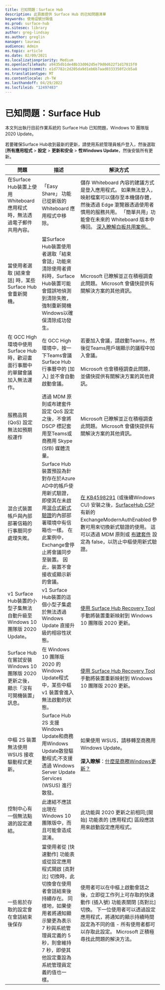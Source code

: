 ```yaml
---
title: 已知問題：Surface Hub
description: 此頁面提供 Surface Hub 的已知問題清單
keywords: 使用逗號分隔值
ms.prod: surface-hub
ms.sitesec: library
author: greg-lindsay
ms.author: greglin
manager: laurawi
audience: Admin
ms.topic: article
ms.date: 02/09/2021
ms.localizationpriority: Medium
ms.openlocfilehash: a9435db1de48b33d062d5e79d0d622f1d17815f0
ms.sourcegitcommit: e1d7782c2d205da9d1eb6b7aad0333350f2cb5a8
ms.translationtype: MT
ms.contentlocale: zh-TW
ms.lasthandoff: 04/29/2022
ms.locfileid: "12497483"
---
```

# <a name="known-issues-surface-hub"></a>已知問題：Surface Hub

本文列出執行目前作業系統的 Surface Hub 已知問題，Windows 10 團隊版 2020 Update。

若要確保Surface Hub收到最新的更新，請使用系統管理員帳戶登入，然後選取 [**所有應用程式**  >  **設定**  >  **更新和安全**  >  **性Windows Update**，然後安裝所有更新。

| 問題               | 描述           | 解決方式                 |
|---------------------|-----------------------|------------------------|
| 在Surface Hub裝置上使用 Whiteboard 應用程式時，無法透過電子郵件共用內容。 | 「Easy Share」 功能已從新版的 Whiteboard 應用程式中移除。 | 儲存 Whiteboard 內容的建議方式是登入應用程式。 如果無法登入，映射檔案可以儲存至本機儲存體，然後透過 Edge 瀏覽器透過使用者慣用的服務共用。 「簡單共用」功能會在未來的 Whiteboard 版本中傳回。 [深入瞭解白板共用案例。](https://support.microsoft.com/office/enable-microsoft-whiteboard-for-your-organization-1caaa2e2-5c18-4bdf-b878-2d98f1da4b24) |
| 當使用者選取 [結束會話] 時，某些 Surface Hub 會重新開機。  | 當Surface Hub裝置使用者選取「結束會話」功能來清除使用者資料時，Surface Hub裝置可能會錯誤地偵測到清除失敗，強制重新開機Windows以確保清除成功發生。  | Microsoft 已瞭解並正在積極調查此問題。  Microsoft 會儘快提供有關解決方案的其他資訊。|
| 在 GCC High 環境中使用 Surface Hub 時，歡迎畫面行事曆中的單鍵會議加入無法運作。 | 在 GCC High 環境中，按一下Teams會議Surface Hub行事曆中的 [加入] 並不會自動啟動會議。 | 若要加入會議，請啟動Teams，然後從Teams用戶端顯示的議程中加入會議。 <br></br>Microsoft 也會積極調查此問題，並儘快提供有關解決方案的其他資訊。 |
| 服務品質 (QoS) 設定無法如預期般運作 | 透過 MDM 原則或布建套件設定 QoS 設定之後，不會將 DSCP 標記套用至Teams或商務用 Skype (SfB) 媒體流量。 | Microsoft 已瞭解並正在積極調查此問題。  Microsoft 會儘快提供有關解決方案的其他資訊。 |
| 混合式裝置帳戶與內部部署信箱的行事曆同步處理失敗。 | Surface Hub裝置預設為針對存在於Azure AD中的帳戶使用新式驗證，即使其在未啟用[混合式新式驗證](/microsoft-365/enterprise/configure-exchange-server-for-hybrid-modern-authentication)的內部部署環境中有信箱也一樣。 在此案例中，Exchange會停止將會議同步至裝置。 因此，裝置不會接收或顯示新的會議。 | [在 KB4598291](https://support.microsoft.com/help/4598291) (或後續Windows CU) 安裝之後，[SurfaceHub CSP](/windows/client-management/mdm/surfacehub-csp)有新的 ExchangeModernAuthEnabled 參數可用來切換新式驗證的使用。 這可以透過 MDM 原則或 [布建套件](https://download.microsoft.com/download/8/3/F/83FD5089-D14E-42E3-AF7C-6FC36F80D347/ExchangeModernAuthDisabled.ppkg) 設定為 false，以防止中樞使用新式驗證。 |
| v1 Surface Hub裝置的小型子集無法自動升級至 Windows 10 團隊版 2020 Update。 | v1 Surface Hub裝置的這個小型子集處於無法透過 Windows Update 直接升級的相容性狀態。 | [使用 Surface Hub Recovery Tool](surface-hub-recovery-tool.md)手動將裝置重新映射到 Windows 10 團隊版 2020 更新。 |
| Surface Hub在嘗試安裝 Windows 10 團隊版 2020 更新之後，顯示「沒有可開機裝置」訊息。 | 在 Windows 10 團隊版 2020 的Windows Update程式中，某些中樞 v1 裝置會進入無法啟動的狀態。 | [使用 Surface Hub Recovery Tool](surface-hub-recovery-tool.md)手動將裝置重新映射到 Windows 10 團隊版 2020 更新。 |
| 中樞 2S 裝置無法使用 WSUS 接收驅動程式更新。 | Surface Hub 2S 支援Windows Update和商務用Windows Update散發驅動程式;不支援透過 Windows Server Update Services (WSUS) 進行散發。 | 如果使用 WSUS，請移轉至商務用 Windows Update。<br> <br>**深入瞭解**：[什麼是商務Windows更新？](/windows/deployment/update/waas-manage-updates-wufb) |
| 控制中心有一個無法點選的設定連結。 | 此連結不應該出現在Windows 10 團隊版中，而且可能會造成混淆。 | 此功能與 2020 更新之前相同;[開始] 功能表的 [應用程式] 區段應該用來啟動設定應用程式。  |
| 一些易於存取的設定會在會話結束後保存| 當使用者從 [快速動作] 功能表或從設定應用程式開啟 [高對比] 切換時，此切換會在使用者會話結束後持續存在。 同樣地，如果使用者將通知顯示變更為表示 7 秒與系統管理員定義的 5 秒，則會維持 7 秒，即使其他設定重設為系統管理員定義的值也一樣。 | 使用者可以在中樞上啟動會話之後，立即從工作列上可存取的快速動作 (插入號) 功能表關閉 [高對比] 切換。 下一位使用者可以透過設定應用程式，將通知的顯示持續時間設定為不同的值 - 所有使用者都可以存取此設定。 Microsoft 正積極尋找此問題的解決方法。| 
